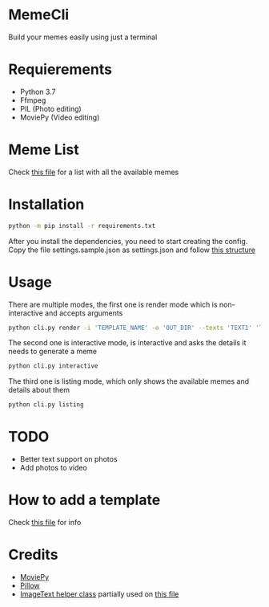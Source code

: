 # MemeCli
Build your memes easily using just a terminal

# Requierements
* Python 3.7
* Ffmpeg
* PIL (Photo editing)
* MoviePy (Video editing)

# Meme List
Check [this file](templates/list.json) for a list with all the available memes

# Installation
```bash
python -m pip install -r requirements.txt
```

After you install the dependencies, you need to start creating the config.
Copy the file settings.sample.json as settings.json and follow [this structure](docs/SETTINGS.md)

# Usage
There are multiple modes, the first one is render mode which is non-interactive and accepts arguments
```bash
python cli.py render -i 'TEMPLATE_NAME' -o 'OUT_DIR' --texts 'TEXT1' 'TEXT2' 'TEXT3'
```

The second one is interactive mode, is interactive and asks the details it needs to generate a meme
```bash
python cli.py interactive
```

The third one is listing mode, which only shows the available memes and details about them
```bash
python cli.py listing
```

# TODO
* Better text support on photos
* Add photos to video

# How to add a template
Check [this file](docs/ADD_TEMPLATE.md) for info

# Credits
* [MoviePy](https://github.com/Zulko/moviepy)
* [Pillow](https://github.com/python-pillow/Pillow)
* [ImageText helper class](https://gist.github.com/pojda/8bf989a0556845aaf4662cd34f21d269) partially used on [this file](memecli/render/photo.py)
